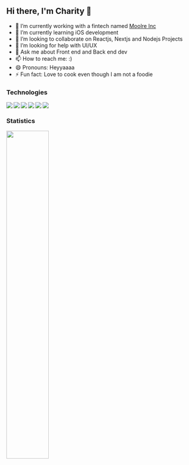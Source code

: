 ## Hi there, I'm Charity 👋

- 🔭 I’m currently working with a fintech named <a href="">Moolre Inc</a>
- 🌱 I’m currently learning iOS development
- 👯 I’m looking to collaborate on Reactjs, Nextjs and Nodejs Projects
- 🤔 I’m looking for help with UI/UX
- 💬 Ask me about Front end and Back end dev
- 📫 How to reach me: :)
- 😄 Pronouns: Heyyaaaa
- ⚡ Fun fact: Love to cook even though I am not a foodie


### Technologies
<img align="left" src="https://img.shields.io/badge/react-%2320232a.svg?style=for-the-badge&logo=react&logoColor=%2361DAFB" />
<img align="left" src="https://img.shields.io/badge/node.js-6DA55F?style=for-the-badge&logo=node.js&logoColor=white" />
<img align="left" src="https://img.shields.io/badge/Next-black?style=for-the-badge&logo=next.js&logoColor=white" />
<img align="left" src="https://img.shields.io/badge/php-%23777BB4.svg?style=for-the-badge&logo=php&logoColor=white" />
<img align="left" src="https://img.shields.io/badge/CodeIgniter-%23EF4223.svg?style=for-the-badge&logo=codeIgniter&logoColor=white" />
<img src="https://img.shields.io/badge/typescript-%23007ACC.svg?style=for-the-badge&logo=typescript&logoColor=white" />


### Statistics
<img align="left" width="47%" src="https://github-readme-stats.vercel.app/api?username=afyacy&show_icons=true&theme=radical" />
<!--<img align="left" width="47%" src="https://github-readme-stats.vercel.app/api/top-langs/?username=afyacy&layout=compact" />-->
